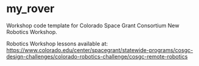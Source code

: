 # my_rover
Workshop code template for Colorado Space Grant Consortium New Robotics Workshop.

Robotics Workshop lessons available at: 
https://www.colorado.edu/center/spacegrant/statewide-programs/cosgc-design-challenges/colorado-robotics-challenge/cosgc-remote-robotics
